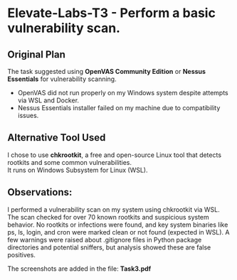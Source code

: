 # Elevate-Labs-T3 - Perform a basic vulnerability scan.

## Original Plan  
The task suggested using **OpenVAS Community Edition** or **Nessus Essentials** for vulnerability scanning.  
- OpenVAS did not run properly on my Windows system despite attempts via WSL and Docker.  
- Nessus Essentials installer failed on my machine due to compatibility issues.

## Alternative Tool Used  
I chose to use **chkrootkit**, a free and open-source Linux tool that detects rootkits and some common vulnerabilities.  
It runs on Windows Subsystem for Linux (WSL).

## Observations:

I performed a vulnerability scan on my system using chkrootkit via WSL. The scan checked for over 70 known rootkits and suspicious system behavior. No rootkits or infections were found, and key system binaries like ps, ls, login, and cron were marked clean or not found (expected in WSL). A few warnings were raised about .gitignore files in Python package directories and potential sniffers, but analysis showed these are false positives.

The screenshots are added in the file: **Task3.pdf**
